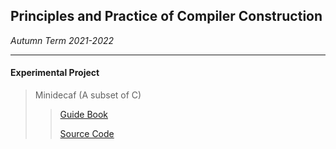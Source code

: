## Principles and Practice of Compiler Construction

*Autumn Term 2021-2022*

------

#### Experimental Project

> Minidecaf (A subset of C)
>
> > [Guide Book](https://decaf-lang.github.io/minidecaf-tutorial/)
> >
> > [Source Code](https://github.com/chenxz1111/Principles-and-Practice-of-Compiler-Construction])

